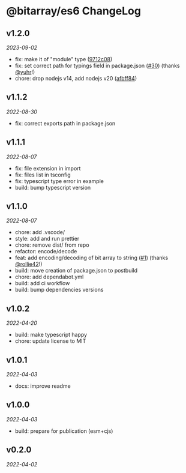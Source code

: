 # @bitarray/es6 ChangeLog

## v1.2.0

_2023-09-02_

- fix: make it of "module" type ([9712c08](https://github.com/swiing/BitArray/commit/9712c0894fb00cc33ec27bceadd6d431504ae832))
- fix: set correct path for typings field in package.json ([#30](https://github.com/swiing/BitArray/pull/30)) (thanks [@yuhr](https://github.com/yuhr)!)
- chore: drop nodejs v14, add nodejs v20 ([afbff84](https://github.com/swiing/BitArray/commit/afbff84d5535f7605fe890232ed22d8eb243afba))

## v1.1.2

_2022-08-30_

- fix: correct exports path in package.json

## v1.1.1

_2022-08-07_

- fix: file extension in import
- fix: files list in tsconfig
- fix: typescript type error in example
- build: bump typescript version

## v1.1.0

_2022-08-07_

- chore: add .vscode/
- style: add and run prettier
- chore: remove dist/ from repo
- refactor: encode/decode
- feat: add encoding/decoding of bit array to string ([#1](https://github.com/swiing/BitArray/pull/1)) (thanks [@rollie42](https://github.com/rollie42)!)
- build: move creation of package.json to postbuild
- chore: add dependabot.yml
- build: add ci workflow
- build: bump dependencies versions

## v1.0.2

_2022-04-20_

- build: make typescript happy
- chore: update license to MIT

## v1.0.1

_2022-04-03_

- docs: improve readme

## v1.0.0

_2022-04-03_

- build: prepare for publication (esm+cjs)

## v0.2.0

_2022-04-02_
